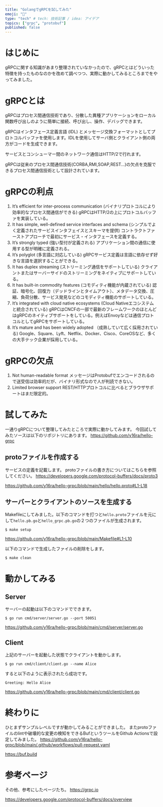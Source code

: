 ```yaml
---
title: "GolangでgRPCを試してみた"
emoji: "🔰"
type: "tech" # tech: 技術記事 / idea: アイデア
topics: ["grpc", "protobuf"]
published: false
---
```


# はじめに

gRPCに関する知識があまり整理されていなかったので、gRPCとはどういった特徴を持ったものなのかを改めて調べつつ、実際に動かしてみるところまでをやってみました。

# gRPCとは

gRPCはプロセス間通信技術であり、分散した異種アプリケーションをローカル関数呼び出しのように簡単に接続、呼び出し、操作、デバッグできます。

gRPCはインタフェース定義言語 (IDL) とメッセージ交換フォーマットとしてプロトコルバッファを使用します。IDLを使用してサーバ側とクライアント側の両方がコードを生成できます。

サービスとコンシューマー間のネットワーク通信はHTTP/2で行れます。

gRPCは従来のプロセス間通信技術(CORBA,RMI,SOAP,REST...)の欠点を克服できるプロセス間通信技術として設計されています。

# gRPCの利点
1. It’s efficient for inter-process communication (バイナリプロトコルにより効率的なプロセス間通信ができる)
   gRPCはHTTP/2の上にプロトコルバッファを実装している。
2. It has simple, well-defined service interfaces and schema (シンプルでよく定義されたサービスインタフェイスとスキーマを提供)
    コントラクトファーストアプローチで最初にサービス・インタフェースを定義する。
3. It’s strongly typed (強い型付が定義される)
    アプリケーション間の通信に使用する型が明確に定義される。
4. It’s polyglot (多言語に対応している)
    gRPCサービス定義は言語に依存せず好きな言語を選択することができる。
5. It has duplex streaming (ストリーミング通信をサポートしている)
    クライアントまたはサーバーサイドのストリーミングをネイティブにサポートしている。
6. It has built-in commodity features (コモディティ機能が内蔵されている)
    認証、暗号化、回復力（デッドラインとタイムアウト）、メタデータ交換、圧縮、負荷分散、サービス発見などのコモディティ機能のサポートしている。
7. It’s integrated with cloud native ecosystems (Cloud Nativeエコシステムと統合されている)
    gRPCはCNCFの一部で最新のフレームワークのほとんどはgRPCのネイティブサポートをしている。例えばEnvoyなどは通信プロトコルとしてgRPCをサポートしている。
8. It’s mature and has been widely adopted （成熟していて広く採用されている)
   Google、Square、Lyft、Netflix、Docker、Cisco、CoreOSなど、多くの大手テック企業が採用している。

# gRPCの欠点
1. Not human-readable format
    メッセージはProtobufでエンコードされるので送受信は効率的だが、バイナリ形式なので人が判読できない。
2. Limited browser support
    REST/HTTPプロトコルに比べるとブラウザサポートはまだ限定的。

# 試してみた

一通りgRPCについて整理してみたところで実際に動かしてみます。
今回試してみたソースは以下のリポジトリにあります。
https://github.com/y16ra/hello-grpc

## protoファイルを作成する

サービスの定義を記載します。
protoファイルの書き方についてはこちらを参照してください。
https://developers.google.com/protocol-buffers/docs/proto3

https://github.com/y16ra/hello-grpc/blob/main/hello/hello.proto#L1-L18

## サーバーとクライアントのソースを生成する
Makefileにしてみました。以下のコマンドを打つと`hello.proto`ファイルを元にして`hello.pb.go`と`hello_grpc.pb.go`の２つのファイルが生成されます。
```
$ make setup
```

https://github.com/y16ra/hello-grpc/blob/main/Makefile#L1-L10

以下のコマンドで生成したファイルの削除をします。
```
$ make clean
```

# 動かしてみる

## Server

サーバーの起動は以下のコマンドでできます。
```
$ go run cmd/server/server.go --port 50051
```
https://github.com/y16ra/hello-grpc/blob/main/cmd/server/server.go

## Client

上記のサーバーを起動した状態でクライアントを動かします。
```
$ go run cmd/client/client.go --name Alice
```
すると以下のように表示されたら成功です。
```
Greeting: Hello Alice
```

https://github.com/y16ra/hello-grpc/blob/main/cmd/client/client.go

# 終わりに

ひとまずサンプルレベルですが動かしてみることができました。
またprotoファイルのlintや破壊的な変更の検知をできるBufというツールをGithub Actionsで設定してみました。
https://github.com/y16ra/hello-grpc/blob/main/.github/workflows/pull-request.yaml

https://buf.build


# 参考ページ
その他、参考にしたページたち。
https://grpc.io

https://developers.google.com/protocol-buffers/docs/overview

